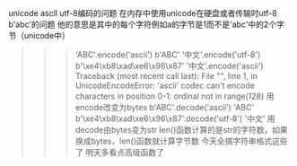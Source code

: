 unicode ascll utf-8编码的问题  在内存中使用unicode在硬盘或者传输时utf-8
b'abc'的问题 他的意思是其中的每个字符例如a的字节是1而不是'abc'中的2个字节（unicode中）
>>> 'ABC'.encode('ascii')
b'ABC'
>>> '中文'.encode('utf-8')
b'\xe4\xb8\xad\xe6\x96\x87'
>>> '中文'.encode('ascii')
Traceback (most recent call last):
  File "<stdin>", line 1, in <module>
UnicodeEncodeError: 'ascii' codec can't encode characters in position 0-1: ordinal not in range(128) 
用encode改变为bytes
>>> b'ABC'.decode('ascii')
'ABC'
>>> b'\xe4\xb8\xad\xe6\x96\x87'.decode('utf-8')
'中文'
用decode由bytes变为str
len()函数计算的是str的字符数，如果换成bytes，len()函数就计算字节数
今天全搞字符串格式这些了 明天多看点高级函数了